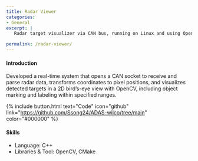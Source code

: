 ```yaml
---
title: Radar Viewer
categories:
- General
excerpt: |
   Radar target visualizer via CAN bus, running on Linux and using OpenCV for visualization

permalink: /radar-viewer/
---
```


#### Introduction
Developed a real-time system that opens a CAN socket to receive and parse radar data, transforms coordinates to pixel positions, and visualizes detected targets in a 2D bird’s-eye view with OpenCV, including object marking and labeling within specified ranges.

{% include button.html text="Code" icon="github" link="https://github.com/Ssong24/ADAS-wilco/tree/main" color="#000000" %}

#### Skills
- Language: C++
- Libraries & Tool: OpenCV, CMake